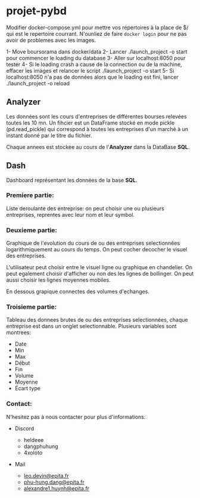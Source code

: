 # projet-pybd

Modifier docker-compose.yml pour mettre vos répertoires à la place de $/ qui est le repertoire courrant. N'ounliez de faire `docker login` pour ne pas avoir de problemes avec les images.

1- Move boursorama dans docker/data
2- Lancer ./launch_project -o start pour commencer le loading du database
3- Aller sur localhost:8050 pour tester
4- Si le loading crash a cause de la connection ou de la machine, effacer les images et relancer le script ./launch_project -o start
5- Si localhost:8050 n'a pas de données alors que le loading est fini, lancer ./launch_project -o reload

## Analyzer

Les données sont les cours d'entreprises de différentes bourses relevées toutes les 10 mn. Un fihcier est un DataFrame stocké en mode pickle (pd.read_pickle) qui correspond à toutes les entreprises d'un marché à un instant donné par le titre du fichier.

Chaque annees est stockee au cours de l'__Analyzer__ dans la DataBase __SQL__.

## Dash

Dashboard représentant les données de la base __SQL__.
### Premiere partie:
Liste deroulante des entreprise: on peut choisir une ou plusieurs entreprises, reprentes avec leur nom et leur symbol.

### Deuxieme partie:
Graphique de l'evolution du cours de ou des entreprises selectionnées logarithmiquement au cours du temps. On peut cocher decocher le visuel des entreprises.

L'utilisateur peut choisir entre le visuel ligne ou graphique en chandelier.
On peut egalement choisir d'afficher ou non des les lignes de bollinger.
On peut aussi choisir les lignes moyennes mobiles.

En dessous grapique connectes des volumes d'echanges.

### Troisieme partie:
Tableau des donnees brutes de ou des entreprises selectionnées, chaque entreprise est dans un onglet selectionnable.
Plusieurs variables sont montrees:
- Date
- Min
- Max
- Début
- Fin
- Volume
- Moyenne
- Écart type


### Contact:

N'hesitez pas à nous contacter pour plus d'informations:

 - Discord
    - heldeee
    - dangphuhung
    - 4xoloto

- Mail
    - leo.devin@epita.fr
    - phu-hung.dang@epita.fr
    - alexandre1.huynh@epita.fr
